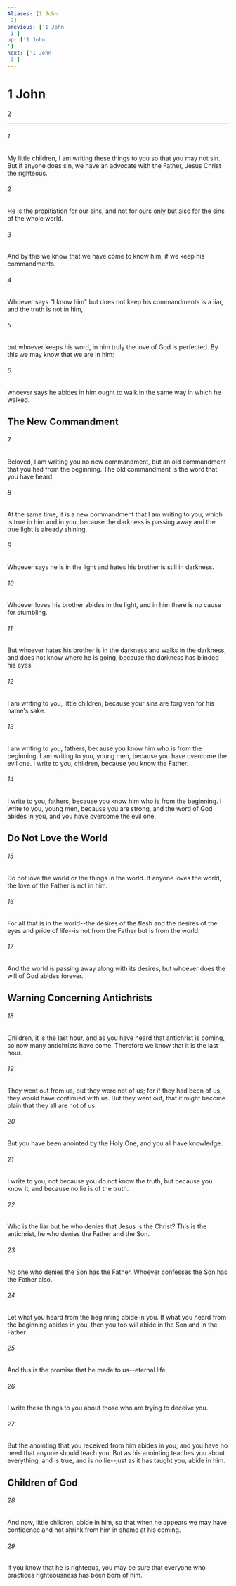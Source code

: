 ```yaml
---
Aliases: [1 John 2]
previous: ['1 John 1']
up: ['1 John']
next: ['1 John 3']
---
```

# 1 John 2

***
 

###### 1 
My little children, I am writing these things to you so that you may not sin. But if anyone does sin, we have an advocate with the Father, Jesus Christ the righteous.  

###### 2 
He is the propitiation for our sins, and not for ours only but also for the sins of the whole world.  

###### 3 
And by this we know that we have come to know him, if we keep his commandments.  

###### 4 
Whoever says "I know him" but does not keep his commandments is a liar, and the truth is not in him,  

###### 5 
but whoever keeps his word, in him truly the love of God is perfected. By this we may know that we are in him:  

###### 6 
whoever says he abides in him ought to walk in the same way in which he walked.  ## The New Commandment  

###### 7 
Beloved, I am writing you no new commandment, but an old commandment that you had from the beginning. The old commandment is the word that you have heard.  

###### 8 
At the same time, it is a new commandment that I am writing to you, which is true in him and in you, because the darkness is passing away and the true light is already shining.  

###### 9 
Whoever says he is in the light and hates his brother is still in darkness.  

###### 10 
Whoever loves his brother abides in the light, and in him there is no cause for stumbling.  

###### 11 
But whoever hates his brother is in the darkness and walks in the darkness, and does not know where he is going, because the darkness has blinded his eyes.  

###### 12 
I am writing to you, little children,  because your sins are forgiven for his name's sake.   

###### 13 
I am writing to you, fathers,  because you know him who is from the beginning.  I am writing to you, young men,  because you have overcome the evil one.  I write to you, children,  because you know the Father.   

###### 14 
I write to you, fathers,  because you know him who is from the beginning.  I write to you, young men,  because you are strong,  and the word of God abides in you,  and you have overcome the evil one.  ## Do Not Love the World  

###### 15 
Do not love the world or the things in the world. If anyone loves the world, the love of the Father is not in him.  

###### 16 
For all that is in the world--the desires of the flesh and the desires of the eyes and pride of life--is not from the Father but is from the world.  

###### 17 
And the world is passing away along with its desires, but whoever does the will of God abides forever.  ## Warning Concerning Antichrists  

###### 18 
Children, it is the last hour, and as you have heard that antichrist is coming, so now many antichrists have come. Therefore we know that it is the last hour.  

###### 19 
They went out from us, but they were not of us; for if they had been of us, they would have continued with us. But they went out, that it might become plain that they all are not of us.  

###### 20 
But you have been anointed by the Holy One, and you all have knowledge.  

###### 21 
I write to you, not because you do not know the truth, but because you know it, and because no lie is of the truth.  

###### 22 
Who is the liar but he who denies that Jesus is the Christ? This is the antichrist, he who denies the Father and the Son.  

###### 23 
No one who denies the Son has the Father. Whoever confesses the Son has the Father also.  

###### 24 
Let what you heard from the beginning abide in you. If what you heard from the beginning abides in you, then you too will abide in the Son and in the Father.  

###### 25 
And this is the promise that he made to us--eternal life.  

###### 26 
I write these things to you about those who are trying to deceive you.  

###### 27 
But the anointing that you received from him abides in you, and you have no need that anyone should teach you. But as his anointing teaches you about everything, and is true, and is no lie--just as it has taught you, abide in him.  ## Children of God  

###### 28 
And now, little children, abide in him, so that when he appears we may have confidence and not shrink from him in shame at his coming.  

###### 29 
If you know that he is righteous, you may be sure that everyone who practices righteousness has been born of him.
